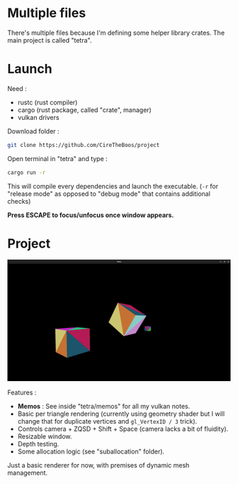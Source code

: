 # Multiple files

There's multiple files because I'm defining some helper library crates. The main project is called "tetra".

# Launch

Need :
- rustc (rust compiler)
- cargo (rust package, called "crate", manager)
- vulkan drivers

Download folder :

```bash
git clone https://github.com/CireTheBoos/project
```

Open terminal in "tetra" and type :

```bash
cargo run -r
```

This will compile every dependencies and launch the executable.
(`-r` for "release mode" as opposed to "debug mode" that contains additional checks)

**Press ESCAPE to focus/unfocus once window appears.**

# Project

![tetra_screenshot](./tetra_screenshot.png)

Features :
- **Memos** : See inside "tetra/memos" for all my vulkan notes.
- Basic per triangle rendering (currently using geometry shader but I will change that for duplicate vertices and `gl_VertexID / 3` trick).
- Controls camera + ZQSD + Shift + Space (camera lacks a bit of fluidity).
- Resizable window.
- Depth testing.
- Some allocation logic (see "suballocation" folder).

Just a basic renderer for now, with premises of dynamic mesh management.
